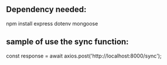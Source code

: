 ## Dependency needed: 
npm install express dotenv mongoose 

## sample of use the sync function: 
const response = await axios.post('http://localhost:8000/sync');
